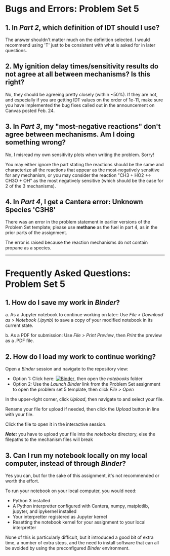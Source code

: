 # Bugs and Errors: Problem Set 5

## 1. In _Part 2_, which definition of IDT should I use?

The answer shouldn't matter much on the definition selected. I would recommend using 'T' just to be consistent with what is asked for in later questions.

## 2. My ignition delay times/sensitivity results do not agree at all between mechanisms? Is this right?

No, they should be agreeing pretty closely (within ~50%). If they are not, and especially if you are getting IDT values on the order of 1e-11, make sure you have implemented the bug fixes called out in the announcement on Canvas posted Feb. 24. 

## 3. In _Part 3_, my "most-negative reactions" don't agree between mechanisms. Am I doing something wrong?

No, I misread my own sensitivity plots when writing the problem. Sorry!

You may either ignore the part stating the reactions should be the same and characterize all the reactions that appear as the most-negatively sensitive for any mechanism, or you may consider the reaction "CH3 + HO2 <-> CH3O + OH" as the most negatively sensitive (which should be the case for 2 of the 3 mechanisms).

## 4. In _Part 4_, I get a Cantera error: Unknown Species 'C3H8'

There was an error in the problem statement in earlier versions of the Problem Set template; please use __methane__ as the fuel in part 4, as in the prior parts of the assignment.

The error is raised because the reaction mechanisms do not contain propane as a species.

*********

# Frequently Asked Questions: Problem Set 5

## 1. How do I save my work in _Binder_?

a. As a Jupyter notebook to continue working on later:
Use _File > Download as > Notebook (.ipynb)_ to save a copy of your modified notebook in its current state.

b. As a PDF for submission: 
Use _File > Print Preview_, then _Print_ the preview as a .PDF file.

## 2. How do I load my work to continue working?

Open a _Binder_ session and navigate to the repository view:

* Option 1: Click here: [![Binder](https://mybinder.org/badge_logo.svg)](https://mybinder.org/v2/gh/ajsusa/me362b_winter2021/602b07cd40f984396f5634f443f8dfba903447a6), then open the _notebooks_ folder
* Option 2: Use the _Launch Binder_ link from the Problem Set assignment to open the problem set 5 template, then click _File > Open_

In the upper-right corner, click _Upload_, then navigate to and select your file.

Rename your file for upload if needed, then click the _Upload_ button in line with your file.

Click the file to open it in the interactive session.

**_Note:_** you have to upload your file into the _notebooks_ directory, else the filepaths to the mechanism files will break 

## 3. Can I run my notebook locally on my local computer, instead of through _Binder_?

Yes you can, but for the sake of this assignment, it's not recommended or worth the effort.

To run your notebook on your local computer, you would need:

* Python 3 installed
* A Python interpretter configured with Cantera, numpy, matplotlib, jupyter, and ipykernel installed
* Your interpretter registered as Jupyter kernel
* Resetting the notebook kernel for your assignment to your local interpretter

None of this is particularly difficult, but it introduced a good bit of extra time, a number of extra steps,
and the need to install software that can all be avoided by using the preconfigured _Binder_ environment. 
